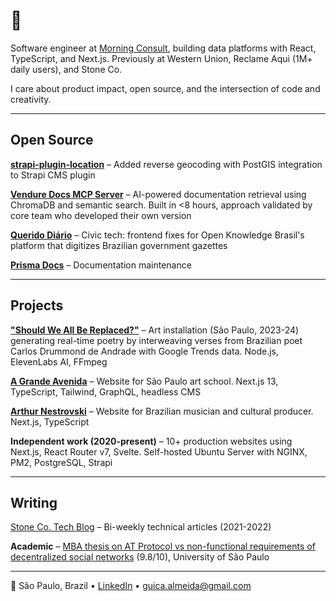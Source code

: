 # 👋

Software engineer at [Morning Consult](https://morningconsult.com/), building data platforms with React, TypeScript, and Next.js. Previously at Western Union, Reclame Aqui (1M+ daily users), and Stone Co.

I care about product impact, open source, and the intersection of code and creativity.

---

## Open Source

**[strapi-plugin-location](https://github.com/notum-cz/strapi-plugin-location/pull/198)** – Added reverse geocoding with PostGIS integration to Strapi CMS plugin

**[Vendure Docs MCP Server](https://github.com/guicalmeida/vendure-docs-ingestor)** – AI-powered documentation retrieval using ChromaDB and semantic search. Built in <8 hours, approach validated by core team who developed their own version

**[Querido Diário](https://github.com/okfn-brasil/querido-diario-frontend/pull/106)** – Civic tech: frontend fixes for Open Knowledge Brasil's platform that digitizes Brazilian government gazettes

**[Prisma Docs](https://github.com/prisma/docs/pull/4442)** – Documentation maintenance

---

## Projects

**["Should We All Be Replaced?"](https://github.com/guicalmeida/should-we-all-be-replaced)** – Art installation (São Paulo, 2023-24) generating real-time poetry by interweaving verses from Brazilian poet Carlos Drummond de Andrade with Google Trends data. Node.js, ElevenLabs AI, FFmpeg

**[A Grande Avenida](https://guicalmeida.github.io/grande-avenida/)** – Website for São Paulo art school. Next.js 13, TypeScript, Tailwind, GraphQL, headless CMS

**[Arthur Nestrovski](https://github.com/guicalmeida/arthur-nestrovski)** – Website for Brazilian musician and cultural producer. Next.js, TypeScript

**Independent work (2020-present)** – 10+ production websites using Next.js, React Router v7, Svelte. Self-hosted Ubuntu Server with NGINX, PM2, PostgreSQL, Strapi

---

## Writing

[Stone Co. Tech Blog](https://medium.com/@guicalmeida) – Bi-weekly technical articles (2021-2022)

**Academic** – [MBA thesis on AT Protocol vs non-functional requirements of decentralized social networks](https://pecepoli.com.br//monografia-download/?content=An%C3%A1lise%20do%20Authenticated%20Transfer%20Protocol%20versus%20requisitos%20n%C3%A3o-funcionais%20de%20redes%20sociais%20descentralizadas.|Guilherme%20Camargo%20de%20Almeida|2025-02-06%2019:00:00|97002|559|Leonardo%20Dominguez%20Dias|ESW|MBA%20POLI%20USP%20em%20Engenharia%20de%20Software|15423) (9.8/10), University of São Paulo

---

📍 São Paulo, Brazil • [LinkedIn](https://linkedin.com/in/guilhermecalmeida) • guica.almeida@gmail.com
